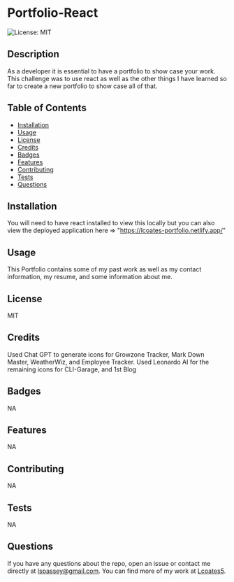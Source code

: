 # Portfolio-React
  ![License: MIT](https://img.shields.io/badge/License-MIT-yellow.svg)

  ## Description
  As a developer it is essential to have a portfolio to show case your work. This challenge was to use react as well as the other things I have learned so far to create a new portfolio to show case all of that. 

  ## Table of Contents
  * [Installation](#installation)
  * [Usage](#usage)
  * [License](#license)
  * [Credits](#credits)
  * [Badges](#badges)
  * [Features](#features)
  * [Contributing](#contributing)
  * [Tests](#tests)
  * [Questions](#questions)
  
  ## Installation
  You will need to have react installed to view this locally but you can also view the deployed application here => "https://lcoates-portfolio.netlify.app/"

  ## Usage
  This Portfolio contains some of my past work as well as my contact information, my resume, and some information about me. 

  ## License
  MIT

  ## Credits
  Used Chat GPT to generate icons for Growzone Tracker, Mark Down Master, WeatherWiz, and Employee Tracker. Used Leonardo AI for the remaining icons for CLI-Garage, and 1st Blog

  ## Badges
  NA
  
  ## Features
  NA

  ## Contributing
  NA

  ## Tests
  NA

  ## Questions
  If you have any questions about the repo, open an issue or contact me directly at [lspassey@gmail.com](mailto:lspassey@gmail.com). 
  You can find more of my work at [Lcoates5](https://github.com/Lcoates5).
  